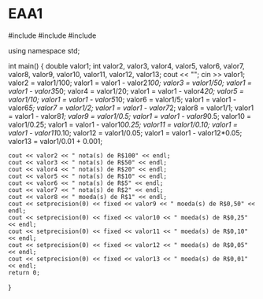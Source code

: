 # EAA1

#include <iostream>
#include <iomanip>
#include <string>

using namespace std;

int main() {
	double valor1;
    int valor2, valor3, valor4, valor5, valor6, valor7, valor8, valor9, valor10, valor11, valor12, valor13;
	cout << ""; cin >> valor1;
	valor2 = valor1/100;
	valor1 = valor1 - valor2*100;
	valor3 = valor1/50;
	valor1 = valor1 - valor3*50;
	valor4 = valor1/20;
	valor1 = valor1 - valor4*20;
	valor5 = valor1/10;
	valor1 = valor1 - valor5*10;
	valor6 = valor1/5;
	valor1 = valor1 - valor6*5;
	valor7 = valor1/2;
	valor1 = valor1 - valor7*2;
	valor8 = valor1/1;
	valor1 = valor1 - valor8*1;
	valor9 = valor1/0.5;
	valor1 = valor1 - valor9*0.5;
	valor10 = valor1/0.25;
	valor1 = valor1 - valor10*0.25;
	valor11 = valor1/0.10;
	valor1 = valor1 - valor11*0.10;
	valor12 = valor1/0.05;
	valor1 = valor1 - valor12*0.05;
	valor13 = valor1/0.01 + 0.001;
	
	cout << valor2 << " nota(s) de R$100" << endl;
	cout << valor3 << " nota(s) de R$50" << endl;
	cout << valor4 << " nota(s) de R$20" << endl;
	cout << valor5 << " nota(s) de R$10" << endl;
	cout << valor6 << " nota(s) de R$5" << endl;
	cout << valor7 << " nota(s) de R$2" << endl;
	cout << valor8 << " moeda(s) de R$1" << endl;
	cout << setprecision(0) << fixed << valor9 << " moeda(s) de R$0,50" << endl;
	cout << setprecision(0) << fixed << valor10 << " moeda(s) de R$0,25" << endl;
	cout << setprecision(0) << fixed << valor11 << " moeda(s) de R$0,10" << endl;
	cout << setprecision(0) << fixed << valor12 << " moeda(s) de R$0,05" << endl;
	cout << setprecision(0) << fixed << valor13 << " moeda(s) de R$0,01" << endl;
	return 0;
}
